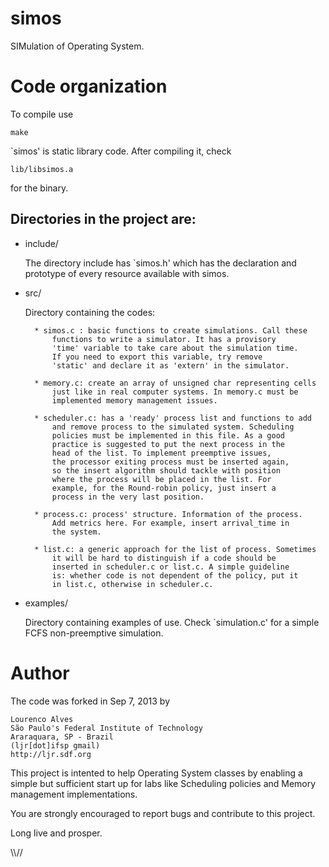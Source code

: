 simos
=====

SIMulation of Operating System.


Code organization
=================

To compile use

	make

`simos' is static library code. After compiling it, check

	lib/libsimos.a

for the binary.

Directories in the project are:
-------------------------------


- include/

	The directory include has `simos.h' which has the declaration and 
	prototype of every resource available with simos.

- src/

	Directory containing the codes:
	
		* simos.c : basic functions to create simulations. Call these 
			functions to write a simulator. It has a provisory
			'time' variable to take care about the simulation time.
			If you need to export this variable, try remove
			'static' and declare it as 'extern' in the simulator.

		* memory.c: create an array of unsigned char representing cells
			just like in real computer systems. In memory.c must be 
			implemented memory management issues.

		* scheduler.c: has a 'ready' process list and functions to add 
			and remove process to the simulated system. Scheduling 
			policies must be implemented in this file. As a good 
			practice is suggested to put the next process in the 
			head of the list. To implement preemptive issues, 
			the processor exiting process must be inserted again,
			so the insert algorithm should tackle with position 
			where the process will be placed in the list. For
			example, for the Round-robin policy, just insert a
			process in the very last position.

		* process.c: process' structure. Information of the process. 
			Add metrics here. For example, insert arrival_time in
			the system.

		* list.c: a generic approach for the list of process. Sometimes
			it will be hard to distinguish if a code should be 
			inserted in scheduler.c or list.c. A simple guideline 
			is: whether code is not dependent of the policy, put it
			in list.c, otherwise in scheduler.c. 

- examples/

	Directory containing examples of use. Check `simulation.c' for a simple
	FCFS non-preemptive simulation.



Author
=====

The code was forked in Sep 7, 2013 by 

	Lourenco Alves 
	São Paulo's Federal Institute of Technology
	Araraquara, SP - Brazil
	(ljr[dot]ifsp gmail)
	http://ljr.sdf.org

This project is intented to help Operating System classes by enabling a
simple but sufficient start up for labs like Scheduling policies and 
Memory management implementations.

You are strongly encouraged to report bugs and contribute to 
this project.


Long live and prosper.

\\\\//



